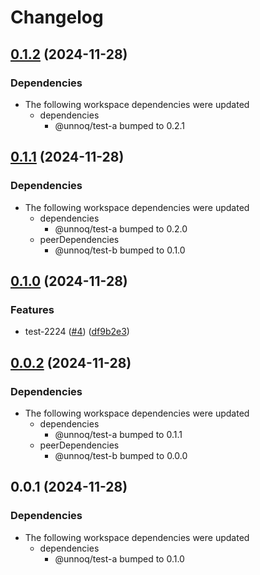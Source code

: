 # Changelog

## [0.1.2](https://github.com/unnoq/unnoq-monorepo-release-playground/compare/test-c-v0.1.1...test-c-v0.1.2) (2024-11-28)


### Dependencies

* The following workspace dependencies were updated
  * dependencies
    * @unnoq/test-a bumped to 0.2.1

## [0.1.1](https://github.com/unnoq/unnoq-monorepo-release-playground/compare/test-c-v0.1.0...test-c-v0.1.1) (2024-11-28)


### Dependencies

* The following workspace dependencies were updated
  * dependencies
    * @unnoq/test-a bumped to 0.2.0
  * peerDependencies
    * @unnoq/test-b bumped to 0.1.0

## [0.1.0](https://github.com/unnoq/unnoq-monorepo-release-playground/compare/test-c-v0.0.2...test-c-v0.1.0) (2024-11-28)


### Features

* test-2224 ([#4](https://github.com/unnoq/unnoq-monorepo-release-playground/issues/4)) ([df9b2e3](https://github.com/unnoq/unnoq-monorepo-release-playground/commit/df9b2e3440e023b4406777a08ba5735153c265ff))

## [0.0.2](https://github.com/unnoq/unnoq-monorepo-release-playground/compare/test-c-v0.0.1...test-c-v0.0.2) (2024-11-28)


### Dependencies

* The following workspace dependencies were updated
  * dependencies
    * @unnoq/test-a bumped to 0.1.1
  * peerDependencies
    * @unnoq/test-b bumped to 0.0.0

## 0.0.1 (2024-11-28)


### Dependencies

* The following workspace dependencies were updated
  * dependencies
    * @unnoq/test-a bumped to 0.1.0
